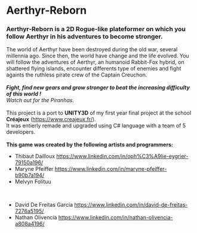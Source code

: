 # Aerthyr-Reborn

### Aerthyr-Reborn is a 2D Rogue-like plateformer on which you follow Aerthyr in his adventures to become stronger.

The world of Aerthyr have been destroyed during the old war, several millennia ago. Since then, the world have change and the life evolved.
You will follow the adventures of Aerthyr, an humanoid Rabbit-Fox hybrid, on shattered flying islands, encounter differents type of enemies
and fight againts the ruthless pirate crew of the Captain Creuchon.
</br></br>
<b><i>Fight, find new gears and grow stronger to beat the increasing difficulty of this world !</b></i>
</br><i>Watch out for the Piranhas.</i>
</br></br>
This project is a port to <b>UNITY3D</b> of my first year final project at the school <b>Créajeux</b> (https://www.creajeux.fr/).
</br>It was entierly remade and upgraded using C# language with a team of 5 developers.
</br></br>
<b>This game was created by the following artists and programmers:</b>
* Thibaut Dailloux https://www.linkedin.com/in/oph%C3%A9lie-eygrier-79150a196/
* Maryne Pfeiffer https://www.linkedin.com/in/maryne-pfeiffer-b90b7a194/
* Melvyn Folituu
<br/>

* David De Freitas Garcia https://www.linkedin.com/in/david-de-freitas-7276a5195/
* Nathan Olivencia https://www.linkedin.com/in/nathan-olivencia-a808a4196/
